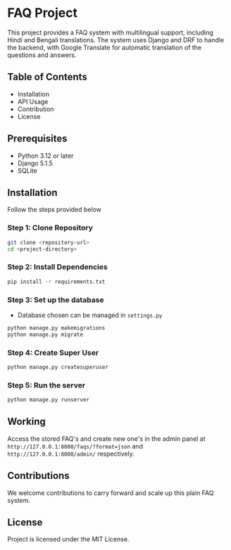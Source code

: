 # FAQ Project

This project provides a FAQ system with multilingual support, including Hindi and Bengali translations. The system uses Django and DRF to handle the backend, with Google Translate for automatic translation of the questions and answers.

## Table of Contents
+ Installation 
+ API Usage
+ Contribution
+ License

## Prerequisites
- Python 3.12 or later
- Django 5.1.5
- SQLite

## Installation
Follow the steps provided below

### Step 1: Clone Repository
```bash
git clone <repository-url>
cd <project-directory>
```

### Step 2: Install Dependencies
```bash
pip install -r requirements.txt
```

### Step 3: Set up the database
- Database chosen can be managed in `settings.py`
```bash
python manage.py makemigrations
python manage.py migrate
```

### Step 4: Create Super User
```bash
python manage.py createsuperuser
```

### Step 5: Run the server
```bash
python manage.py runserver
```

## Working
Access the stored FAQ's and create new one's in the admin panel at `http://127.0.0.1:8000/faqs/?format=json` and `http://127.0.0.1:8000/admin/` respectively.

## Contributions 
We welcome contributions to carry forward and scale up this plain FAQ system.

## License
Project is licensed under the MIT License.
